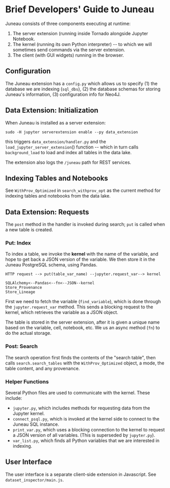 # Brief Developers' Guide to Juneau

Juneau consists of three components executing at runtime:

1. The server extension (running inside Tornado alongside Jupyter Notebook.
2. The kernel (running its own Python interpreter) -- to which we will sometimes send commands via the server extension.
3. The client (with GUI widgets) running in the browser.


## Configuration

The Juneau extension has a `config.py` which allows us to specify (1) the database we are indexing (`sql_dbs`), (2) the database schemas for storing Juneau's information, (3) configuration info for Neo4J.

## Data Extension: Initialization

When Juneau is installed as a server extension:

`sudo -H jupyter serverextension enable --py data_extension`

this triggers `data_extension/handler.py` and the `load_jupyter_server_extension`() function -- which in turn calls `background_load` to load and index all tables in the data lake.

The extension also logs the `/juneau` path for REST services.

## Indexing Tables and Notebooks

See `WithProv_Optimized` in `search_withprov_opt` as the current method for indexing tables and notebooks from the data lake.

## Data Extension: Requests

The `post` method in the handler is invoked during search; `put` is called when a new table is created.

### Put: Index

To index a table, we invoke the **kernel** with the name of the variable, and hope to get back a JSON version of the variable.  We then store it in the Juneau PostgreSQL schema, using Pandas.

```
HTTP request --> put(table_var_name) --jupyter.request_var--> kernel

SQLAlchemy<--Pandas<--fn<--JSON--kernel
Store_Provenance
Store_Lineage
````

First we need to fetch the variable (`find_variable`), which is done through the `jupyter.request_var` method.  This sends a blocking request to the kernel, which retrieves the variable as a JSON object.

The table is stored in the server extension, after it is given a unique name based on the variable, cell, notebook, etc.  We us an async method (`fn`) to do the actual storage.

### Post: Search

The search operation first finds the contents of the "search table", then calls `search.search_tables` with the `WithProv_Optimized` object, a mode, the table content, and any provenance.

### Helper Functions

Several Python files are used to communicate with the kernel.  These include:

* `jupyter.py`, which includes methods for requesting data from the Jupyter kernel.
* `connect_psql.py`, which is invoked at the kernel side to connect to the Juneau SQL instance.
* `print_var.py`, which uses a blocking connection to the kernel to request a JSON version of all variables.  (This is superseded by `jupyter.py`).
* `var_list.py`, which finds all Python variables that we are interested in indexing.

## User Interface

The user interface is a separate client-side extension in Javascript.  See `dataset_inspector/main.js`.